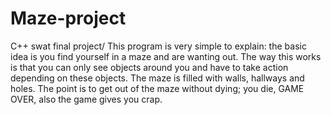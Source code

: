 # Maze-project
C++ swat final project/
This program is very simple to explain: the basic idea is you find yourself in a maze and are wanting out. The way this works is that you can only see objects around you and have to take action depending on these objects. The maze is filled with walls, hallways and holes. The point is to get out of the maze without dying; you die, GAME OVER, also the game gives you crap.
